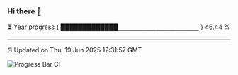 ### Hi there 👋

⏳ Year progress { █████████████▁▁▁▁▁▁▁▁▁▁▁▁▁▁▁▁▁ } 46.44 %

---

⏰ Updated on Thu, 19 Jun 2025 12:31:57 GMT

![Progress Bar CI](https://github.com/liununu/liununu/workflows/Progress%20Bar%20CI/badge.svg)
